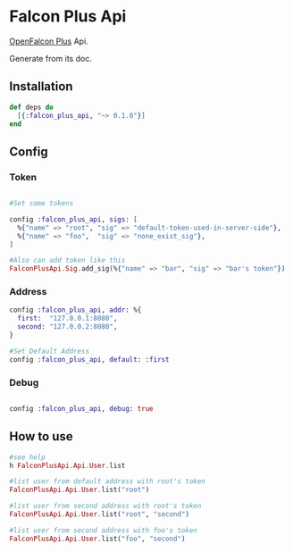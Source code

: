 # Falcon Plus Api

[OpenFalcon Plus](https://github.com/open-falcon/falcon-plus) Api.

Generate from its doc.

## Installation

```elixir
def deps do
  [{:falcon_plus_api, "~> 0.1.0"}]
end
```

## Config

### Token

```elixir

#Set some tokens

config :falcon_plus_api, sigs: [
  %{"name" => "root", "sig" => "default-token-used-in-server-side"},
  %{"name" => "foo",  "sig" => "none_exist_sig"},
]

#Also can add token like this
FalconPlusApi.Sig.add_sig(%{"name" => "bar", "sig" => "bar's token"})

```

### Address

```elixir
config :falcon_plus_api, addr: %{
  first:  "127.0.0.1:8080",
  second: "127.0.0.2:8080",
}

#Set Default Address
config :falcon_plus_api, default: :first
```

### Debug

```elixir

config :falcon_plus_api, debug: true

```

## How to use

```elixir
#see help
h FalconPlusApi.Api.User.list

#list user from default address with root's token
FalconPlusApi.Api.User.list("root")

#list user from second address with root's token
FalconPlusApi.Api.User.list("root", "second")

#list user from second address with foo's token
FalconPlusApi.Api.User.list("foo", "second")
```

